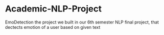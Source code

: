 # Academic-NLP-Project
EmoDetection the project we built in our 6th semester NLP final project, that dectects emotion of a user based on given text 
